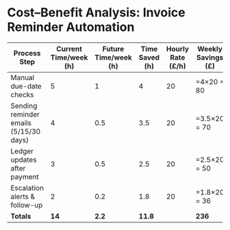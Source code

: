 # Cost–Benefit Analysis: Invoice Reminder Automation

| Process Step                                | Current Time/week (h) | Future Time/week (h) | Time Saved (h) | Hourly Rate (£/h) | Weekly Savings (£) | Annual Savings (£) |
|---------------------------------------------|-----------------------|----------------------|----------------|-------------------|--------------------|--------------------|
| Manual due-date checks                      | 5                     | 1                    | 4              | 20                | =4×20 = 80         | =80×52 = 4,160     |
| Sending reminder emails (5/15/30 days)      | 4                     | 0.5                  | 3.5            | 20                | =3.5×20 = 70       | =70×52 = 3,640     |
| Ledger updates after payment                | 3                     | 0.5                  | 2.5            | 20                | =2.5×20 = 50       | =50×52 = 2,600     |
| Escalation alerts & follow-up               | 2                     | 0.2                  | 1.8            | 20                | =1.8×20 = 36       | =36×52 = 1,872     |
| **Totals**                                  | **14**                | **2.2**              | **11.8**       |                   | **236**            | **12,272**         |
